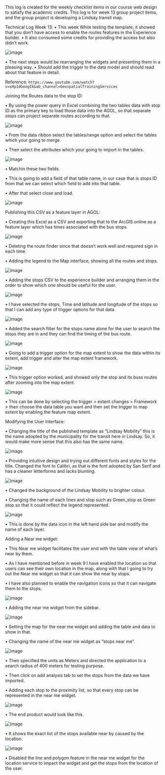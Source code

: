 This log is created for the weekly checklist items in our course web design to satisfy the academic credits. This log is for week 13 group project items, and the group project is developing a Lindsay transit map.

Technical Log Week 13:
• This week While testing the template, it showed that you don’t have access to enable the routes features in the Experience builder.
• It also consumed some credits for providing the access but also didn’t work. 

![image](https://github.com/rahulsaravanabavan/geom99log/assets/142858065/e9f34df7-8e09-4a34-8958-1e59ace9c4dd)

• The next steps would be rearranging the widgets and presenting them in a pleasing way.
• Should add the trigger to the data model and should read about that feature in detail.

Reference: ```https://www.youtube.com/watch?v=xHp1dGoogIk&ab_channel=GeospatialTrainingServices```

Joining the Routes data to the stop ID:

• By using the power query in Excel combining the two tables data with stop ID as the primary key to load those data into the AGOL, so that separate stops can project separate routes according to that.


![image](https://github.com/rahulsaravanabavan/geom99log/assets/142858065/5c705f58-d0d4-460c-b8e4-05ea151ae047)

• From the data ribbon select the tables/range option and select the tables which your going to merge.

• Then select the attributes which your going to import in the tables.

![image](https://github.com/rahulsaravanabavan/geom99log/assets/142858065/0b7d0541-4514-43e5-9c27-af810f6632fc)

• Matchin these two fields. 

• This is going to add a field of that table name, in our case that is stops ID from that we can select which field to add into that table.

• After that select close and load.

![image](https://github.com/rahulsaravanabavan/geom99log/assets/142858065/653344ec-b259-486c-a128-c858c6891c7c)

Publishing this CSV as a feature layer in AGOL:

• Creating this Excel as a CSV and exporting that to the ArcGIS online as a feature layer which has times associated with the bus stops.

![image](https://github.com/rahulsaravanabavan/geom99log/assets/142858065/64d8d5f3-952b-4b1e-90cd-b6ab8b868cc1)

• Deleting the route finder since that doesn’t work well and required sign in each time. 

• Adding the legend to the Map interface, showing all the routes and stops.

![image](https://github.com/rahulsaravanabavan/geom99log/assets/142858065/1f8e778b-3056-4ac2-abe7-90161288f5ff)

• Adding the stops CSV to the experience builder and arranging them in the order to show which one should be useful for the user.

![image](https://github.com/rahulsaravanabavan/geom99log/assets/142858065/e9e98a63-19e9-4adf-8b95-554885995564)

• I have selected the stops, Time and latitude and longitude of the stops so that I can add any type of trigger options for that data.

![image](https://github.com/rahulsaravanabavan/geom99log/assets/142858065/98163fc8-4756-476a-90c9-3d9ebd0ae525)

• Added the search filter for the stops name alone for the user to search the stops they are in and they can find the timing of the bus route.

![image](https://github.com/rahulsaravanabavan/geom99log/assets/142858065/92ecaf15-54b3-4aa8-ae4a-deeba53c8034)

• Going to add a trigger option for the map extent to show the data within its extent, add trigger and alter the map extent framework.

![image](https://github.com/rahulsaravanabavan/geom99log/assets/142858065/5f796d8a-6d73-46d4-95ba-e7c5cb4b68bf)

• This trigger option worked, and showed only the stop and its buss routes after zooming into the map extent.

![image](https://github.com/rahulsaravanabavan/geom99log/assets/142858065/12a185eb-331a-4edd-a91a-3facfdcdae43)

• This can be done by selecting the trigger > extent changes > Framework > then choose the data table you want and then set the trigger to map extent by enabling the feature map extent.

Modifying the User Interface:

• Changing the title of the published template as “Lindsay Mobility” this is the name adopted by the municipality for the transit here in Lindsay. So, it would make more sense that this also has the same name.


![image](https://github.com/rahulsaravanabavan/geom99log/assets/142858065/ae642ec3-0b12-401c-b5e5-688cd65bf2c1)

• Providing intuitive design and trying out different fonts and styles for the title. Changed the font to Calibri, as that is the font adopted by San Serif and has a cleaner letterforms and lacks blunting.

![image](https://github.com/rahulsaravanabavan/geom99log/assets/142858065/f7cd03fc-a0cc-4829-a1f8-71156f8881ca)

• Changed the background of the Lindsay Mobility to brighter colour.

• Changing the name of each lines and stop such as Green_stop as Green stop so that it could reflect the legend represented.

![image](https://github.com/rahulsaravanabavan/geom99log/assets/142858065/aa8aadac-7c8e-4449-a6bf-0418c751a6d1)

• This is done by the data icon in the left hand side bar and modify the name of each layer.

Adding a Near me widget:

• This Near me widget facilitates the user end with the table view of what’s near by them.

• As I have mentioned before in week 9 I have enabled the location so that users can see their own location in the map, along with that I going to try out the Near me widget so that it can show the near by stops.

• I have also planned to enable the navigation icons so that it can navigate them to the stops.

![image](https://github.com/rahulsaravanabavan/geom99log/assets/142858065/f75e1361-0da3-4209-8541-03a3dc0e499f)

 • Adding the near me widget from the sidebar.

 ![image](https://github.com/rahulsaravanabavan/geom99log/assets/142858065/e956b866-a999-423e-8979-7a1d5e8ca20b)

 • Setting the map for the near me widget and adding the table and data to show in that. 
 
• Changing the name of the near me widget as “stops near me”.

![image](https://github.com/rahulsaravanabavan/geom99log/assets/142858065/a35652d5-2574-4324-87b9-5b6aac4b9d56)

• Then specified the units as Meters and directed the application to a search radius of 400 meters for testing purpose.

• Then click on add analysis tab to set the stops from the data we have imported.

• Adding each stop to the proximity list, so that every stop can be represented in the near me widget.

![image](https://github.com/rahulsaravanabavan/geom99log/assets/142858065/24412deb-4ad6-495c-ba1a-246d11669877)


• The end product would look like this.

![image](https://github.com/rahulsaravanabavan/geom99log/assets/142858065/4bf4a092-aaac-44bc-a7b8-0ebae308c9c7)

• It shows the exact list of the stops available near by caused by the location.

![image](https://github.com/rahulsaravanabavan/geom99log/assets/142858065/f7ce72e1-3d33-49dd-85e8-1850b34f3fe2)

• Disabled the line and polygon feature in the near me widget for the location service to impact the widget and get the stops from the location of the user.









